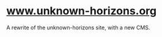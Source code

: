 www.unknown-horizons.org
========================

A rewrite of the unknown-horizons site, with a new CMS.
